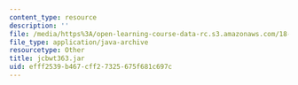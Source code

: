 ```yaml
---
content_type: resource
description: ''
file: /media/https%3A/open-learning-course-data-rc.s3.amazonaws.com/18-02sc-multivariable-calculus-fall-2010/efff2539b467cff27325675f681c697c_jcbwt363.jar
file_type: application/java-archive
resourcetype: Other
title: jcbwt363.jar
uid: efff2539-b467-cff2-7325-675f681c697c
---
```

